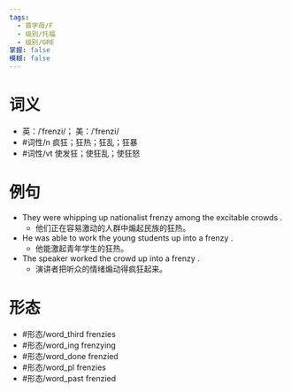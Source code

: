 ```yaml
---
tags:
  - 首字母/F
  - 级别/托福
  - 级别/GRE
掌握: false
模糊: false
---
```

# 词义
- 英：/ˈfrenzi/； 美：/ˈfrenzi/
- #词性/n  疯狂；狂热；狂乱；狂暴
- #词性/vt  使发狂；使狂乱；使狂怒
# 例句
- They were whipping up nationalist frenzy among the excitable crowds .
	- 他们正在容易激动的人群中煽起民族的狂热。
- He was able to work the young students up into a frenzy .
	- 他能激起青年学生的狂热。
- The speaker worked the crowd up into a frenzy .
	- 演讲者把听众的情绪煽动得疯狂起来。
# 形态
- #形态/word_third frenzies
- #形态/word_ing frenzying
- #形态/word_done frenzied
- #形态/word_pl frenzies
- #形态/word_past frenzied
